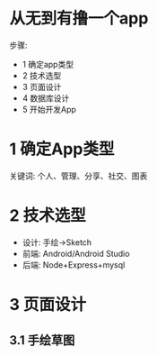# 从无到有撸一个app
步骤:
 - 1 确定app类型
 - 2 技术选型
 - 3 页面设计
 - 4 数据库设计
 - 5 开始开发App

# 1 确定App类型
关键词: 个人、管理、分享、社交、图表

# 2 技术选型
 - 设计: 手绘->Sketch
 - 前端: Android/Android Studio
 - 后端: Node+Express+mysql

# 3 页面设计
## 3.1 手绘草图

